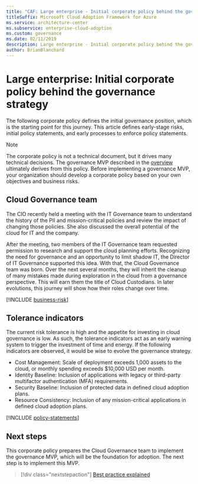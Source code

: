```yaml
---
title: "CAF: Large enterprise - Initial corporate policy behind the governance strategy"
titleSuffix: Microsoft Cloud Adoption Framework for Azure
ms.service: architecture-center
ms.subservice: enterprise-cloud-adoption
ms.custom: governance
ms.date: 02/11/2019
description: Large enterprise - Initial corporate policy behind the governance strategy.
author: BrianBlanchard
---
```


# Large enterprise: Initial corporate policy behind the governance strategy

The following corporate policy defines the initial governance position, which is the starting point for this journey. This article defines early-stage risks, initial policy statements, and early processes to enforce policy statements.

> [!NOTE]
>The corporate policy is not a technical document, but it drives many technical decisions. The governance MVP described in the [overview](./overview.md) ultimately derives from this policy. Before implementing a governance MVP, your organization should develop a corporate policy based on your own objectives and business risks.

## Cloud Governance team

The CIO recently held a meeting with the IT Governance team to understand the history of the PII and mission-critical policies and review the impact of changing those policies. She also discussed the overall potential of the cloud for IT and the company.

After the meeting, two members of the IT Governance team requested permission to research and support the cloud planning efforts. Recognizing the need for governance and an opportunity to limit shadow IT, the Director of IT Governance supported this idea. With that, the Cloud Governance team was born. Over the next several months, they will inherit the cleanup of many mistakes made during exploration in the cloud from a governance perspective. This will earn them the title of Cloud Custodians. In later evolutions, this journey will show how their roles change over time.

[!INCLUDE [business-risk](../../../../../includes/cloud-adoption/governance/business-risks.md)]

## Tolerance indicators

The current risk tolerance is high and the appetite for investing in cloud governance is low. As such, the tolerance indicators act as an early warning system to trigger the investment of time and energy. If the following indicators are observed, it would be wise to evolve the governance strategy.

- Cost Management: Scale of deployment exceeds 1,000 assets to the cloud, or monthly spending exceeds $10,000 USD per month.
- Identity Baseline: Inclusion of applications with legacy or third-party multifactor authentication (MFA) requirements.
- Security Baseline: Inclusion of protected data in defined cloud adoption plans.
- Resource Consistency: Inclusion of any mission-critical applications in defined cloud adoption plans.

[!INCLUDE [policy-statements](../../../../../includes/cloud-adoption/governance/policy-statements.md)]

## Next steps

This corporate policy prepares the Cloud Governance team to implement the governance MVP, which will be the foundation for adoption. The next step is to implement this MVP.

> [!div class="nextstepaction"]
> [Best practice explained](./best-practice-explained.md)